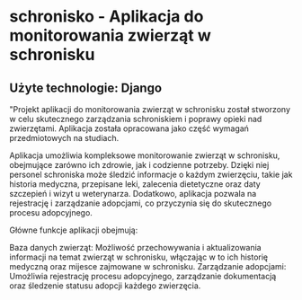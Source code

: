 # schronisko - Aplikacja do monitorowania zwierząt w schronisku
## Użyte technologie: Django
"Projekt aplikacji do monitorowania zwierząt w schronisku został stworzony w celu skutecznego zarządzania schroniskiem i poprawy opieki nad zwierzętami. 
Aplikacja została opracowana jako część wymagań przedmiotowych na studiach.

Aplikacja umożliwia kompleksowe monitorowanie zwierząt w schronisku, obejmujące zarówno ich zdrowie, jak i codzienne potrzeby. 
Dzięki niej personel schroniska może śledzić informacje o każdym zwierzęciu, takie jak historia medyczna, przepisane leki, zalecenia dietetyczne oraz daty szczepień i wizyt u weterynarza. 
Dodatkowo, aplikacja pozwala na rejestrację i zarządzanie adopcjami, co przyczynia się do skutecznego procesu adopcyjnego.

Główne funkcje aplikacji obejmują:

Baza danych zwierząt: Możliwość przechowywania i aktualizowania informacji na temat zwierząt w schronisku, włączając w to ich historię medyczną oraz mijesce zajmowane w schronisku.
Zarządzanie adopcjami: Umożliwia rejestrację procesu adopcyjnego, zarządzanie dokumentacją oraz śledzenie statusu adopcji każdego zwierzęcia.
